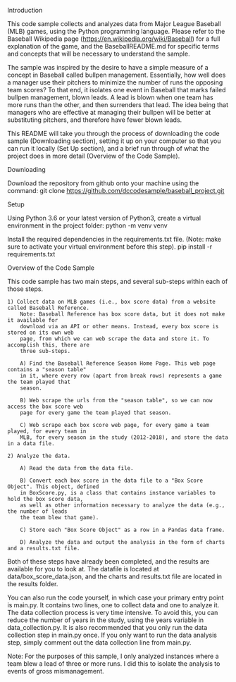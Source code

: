 Introduction

This code sample collects and analyzes data from Major League Baseball (MLB) games, using the
Python programming language. Please refer to the Baseball Wikipedia page
(https://en.wikipedia.org/wiki/Baseball) for a full explanation of the game, and the 
BaseballREADME.md for specific terms and concepts that will be necessary to understand the
sample.

The sample was inspired by the desire to have a simple measure of a concept in Baseball called
bullpen management. Essentially, how well does a manager use their pitchers to minimize the
number of runs the opposing team scores? To that end, it isolates one event in Baseball that
marks failed bullpen management, blown leads. A lead is blown when one team has more runs than
the other, and then surrenders that lead. The idea being that managers who are effective at
managing their bullpen will be better at substituting pitchers, and therefore have fewer blown
leads.

This README will take you through the process of downloading the code sample (Downloading
section), setting it up on your computer so that you can run it locally (Set Up section), and
a brief run through of what the project does in more detail (Overview of the Code Sample).

Downloading

Download the repository from github onto your machine using the command:
git clone https://github.com/dccodesample/baseball_project.git

Setup

Using Python 3.6 or your latest version of Python3, create a virtual environment in the
project folder:
python -m venv venv

Install the required dependencies in the requirements.txt file. (Note: make sure to activate
your virtual environment before this step).
pip install -r requirements.txt

Overview of the Code Sample

This code sample has two main steps, and several sub-steps within each of those steps.

    1) Collect data on MLB games (i.e., box score data) from a website called Baseball Reference.
        Note: Baseball Reference has box score data, but it does not make it available for
        download via an API or other means. Instead, every box score is stored on its own web
        page, from which we can web scrape the data and store it. To accomplish this, there are
        three sub-steps.

        A) Find the Baseball Reference Season Home Page. This web page contains a "season table"
        in it, where every row (apart from break rows) represents a game the team played that
        season.

        B) Web scrape the urls from the "season table", so we can now access the box score web
        page for every game the team played that season. 

        C) Web scrape each box score web page, for every game a team played, for every team in
        MLB, for every season in the study (2012-2018), and store the data in a data file.

    2) Analyze the data.

        A) Read the data from the data file.

        B) Convert each box score in the data file to a "Box Score Object". This object, defined
        in BoxScore.py, is a class that contains instance variables to hold the box score data,
        as well as other information necessary to analyze the data (e.g., the number of leads
        the team blew that game).

        C) Store each "Box Score Object" as a row in a Pandas data frame.

        D) Analyze the data and output the analysis in the form of charts and a results.txt file.

Both of these steps have already been completed, and the results are available for you to look
at. The datafile is located at data/box_score_data.json, and the charts and results.txt file are
located in the results folder.

You can also run the code yourself, in which case your primary entry point is main.py. It contains
two lines, one to collect data and one to analyze it. The data collection process is very time
intensive. To avoid this, you can reduce the number of years in the study, using the years
variable in data_collection.py. It is also recommended that you only run the data collection step
in main.py once. If you only want to run the data analysis step, simply comment out the data
collection line from main.py.

Note: For the purposes of this sample, I only analyzed instances where a team blew a lead of
three or more runs. I did this to isolate the analysis to events of gross mismanagement.